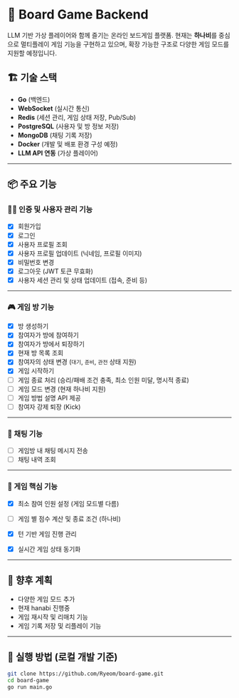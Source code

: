 # 🎲 Board Game Backend

LLM 기반 가상 플레이어와 함께 즐기는 온라인 보드게임 플랫폼.
현재는 **하나비**를 중심으로 멀티플레이 게임 기능을 구현하고 있으며, 확장 가능한 구조로 다양한 게임 모드를 지원할 예정입니다.

## 🏗️ 기술 스택

-   **Go** (백엔드)
-   **WebSocket** (실시간 통신)
-   **Redis** (세션 관리, 게임 상태 저장, Pub/Sub)
-   **PostgreSQL** (사용자 및 방 정보 저장)
-   **MongoDB** (채팅 기록 저장)
-   **Docker** (개발 및 배포 환경 구성 예정)
-   **LLM API 연동** (가상 플레이어)

---

## 📦 주요 기능

### 🧑‍💻 인증 및 사용자 관리 기능

-   [x] 회원가입
-   [x] 로그인
-   [x] 사용자 프로필 조회
-   [x] 사용자 프로필 업데이트 (닉네임, 프로필 이미지)
-   [x] 비밀번호 변경
-   [x] 로그아웃 (JWT 토큰 무효화)
-   [x] 사용자 세션 관리 및 상태 업데이트 (접속, 준비 등)

---

### 🎮 게임 방 기능

-   [x] 방 생성하기
-   [x] 참여자가 방에 참여하기
-   [x] 참여자가 방에서 퇴장하기
-   [x] 현재 방 목록 조회
-   [x] 참여자의 상태 변경 (`대기`, `준비`, `관전` 상태 지원)
-   [x] 게임 시작하기
-   [ ] 게임 종료 처리 (승리/패배 조건 충족, 최소 인원 미달, 명시적 종료)
-   [ ] 게임 모드 변경 (현재 하나비 지원)
-   [ ] 게임 방법 설명 API 제공
-   [ ] 참여자 강제 퇴장 (Kick)

---

### 💬 채팅 기능

-   [ ] 게임방 내 채팅 메시지 전송
-   [ ] 채팅 내역 조회

---

### 🎲 게임 핵심 기능

-   [x] 최소 참여 인원 설정 (게임 모드별 다름)
-   [ ] 게임 별 점수 계산 및 종료 조건 (하나비)
-   [X] 턴 기반 게임 진행 관리
-   [X] 실시간 게임 상태 동기화


---

## 📌 향후 계획

-   다양한 게임 모드 추가 
  - 현재 hanabi 진행중
-   게임 재시작 및 리매치 기능
-   게임 기록 저장 및 리플레이 기능

---

## 🚀 실행 방법 (로컬 개발 기준)

```bash
git clone https://github.com/Ryeom/board-game.git
cd board-game
go run main.go
```

